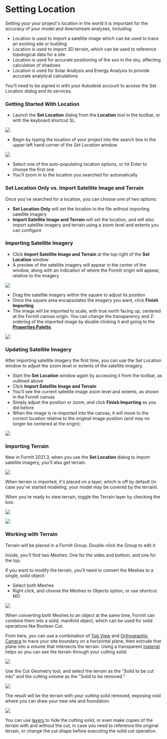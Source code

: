 # Setting Location

Setting your your project's location in the world it is important for the accuracy of your model and downstream analyses, including:

* Location is used to import a satellite image which can be used to trace an existing site or building
* Location is used to import 3D terrain, which can be used to reference topological data for a site
* Location is used for accurate positioning of the sun in the sky, affecting calculation of shadows
* Location is used for Solar Analysis and Energy Analysis to provide accurate analytical calculations

You'll need to be signed in with your Autodesk account to access the Set Location dialog and its services. 

### Getting Started With Location

* Launch the **Set Location** dialog from the **Location** tool in the toolbar, or with the keyboard shortcut SL.

![](../.gitbook/assets/location-toolbar.png)

* Begin by typing the location of your project into the search box in the upper left hand corner of the _Set Location_ window. 

![](../.gitbook/assets/location-step-1%20%281%29.png)

* Select one of the auto-populating location options, or hit Enter to choose the first one
* You'll zoom in to the location you searched for automatically

### Set Location Only vs. Import Satellite Image and Terrain

Once you've searched for a location, you can choose one of two options:

*  **Set Location Only** will set the location in the file without importing satellite imagery
* **Import Satellite Image and Terrain** will set the location, and will also import satellite imagery and terrain using a zoom level and extents you can configure

### Importing Satellite Imagery

* Click **Import Satellite Image and Terrain** at the top right of the **Set Location** window
* A preview of the satellite imagery will appear in the center of the window, along with an indication of where the FormIt origin will appear, relative to the imagery

![](../.gitbook/assets/location-step-2.png)

* Drag the satellite imagery within the square to adjust its position
* Once the square area encapsulates the imagery you want, click **Finish Importing**
* The image will be imported to scale, with true north facing up, centered at the FormIt canvas origin. You can change the transparency and Z-ordering of the imported image by double clicking it and going to the [**Properties Palette**](../formit-introduction/tool-bars.md). 

![](../.gitbook/assets/location-step-3.png)

### Updating Satellite Imagery

After importing satellite imagery the first time, you can use the Set Location window to adjust the zoom level or extents of the satellite imagery.

* Start the **Set Location** window again by accessing it from the toolbar, as outlined above
* Click **Import Satellite Image and Terrain**
* You'll see the current satellite image zoom level and extents, as shown in the FormIt canvas
* Simply adjust the position or zoom, and click **Finish Importing** as you did before
* When the image is re-imported into the canvas, it will move to the correct location relative to the original image position \(and may no longer be centered at the origin\):

![](../.gitbook/assets/location-step-4.png)

### Importing Terrain

New in FormIt 2021.3, when you use the **Set Location** dialog to import satellite imagery, you'll also get terrain. 

![](../.gitbook/assets/terrain-button_original.png)

When terrain is imported, it's placed on a layer, which is off by default \(in case you've started modeling, your model may be covered by the terrain\). 

When you're ready to view terrain, toggle the Terrain layer by checking the box:

![](../.gitbook/assets/terrain-layer%20%281%29.png)

![](../.gitbook/assets/terrain_solid.png)

### Working with Terrain

Terrain will be placed in a FormIt Group. Double-click the Group to edit it.

Inside, you'll find two Meshes: One for the sides and bottom, and one for the top. 

If you want to modify the terrain, you'll need to convert the Meshes to a single, solid object:

* Select both Meshes
* Right click, and choose the Meshes to Objects option, or use shortcut MO

![](../.gitbook/assets/terrain-mesh-context.png)

When converting both Meshes to an object at the same time, FormIt can combine them into a solid, manifold object, which can be used for solid operations like Boolean Cut.

From here, you can use a combination of [Top View](orthographic-views.md) and [Orthographic Camera](orthographic-camera.md) to trace your site boundary on a horizontal plane, then extrude that plane into a volume that intersects the terrain. Using a transparent [material](materials.md) helps so you can see the terrain through your cutting solid:

![](../.gitbook/assets/terrain-cutter-before.png)

Use the Cut Geometry tool, and select the terrain as the "Solid to be cut into" and the cutting volume as the "Solid to be removed."

![](../.gitbook/assets/terrain-cut-menu.png)

The result will be the terrain with your cutting solid removed, exposing void where you can draw your new site and foundation. 

![](../.gitbook/assets/terrain-cutter-after.png)

You can use [layers](layers.md) to hide the cutting solid, or even make copies of the terrain with and without the cut, in case you need to reference the original terrain, or change the cut shape before executing the solid cut operation.


